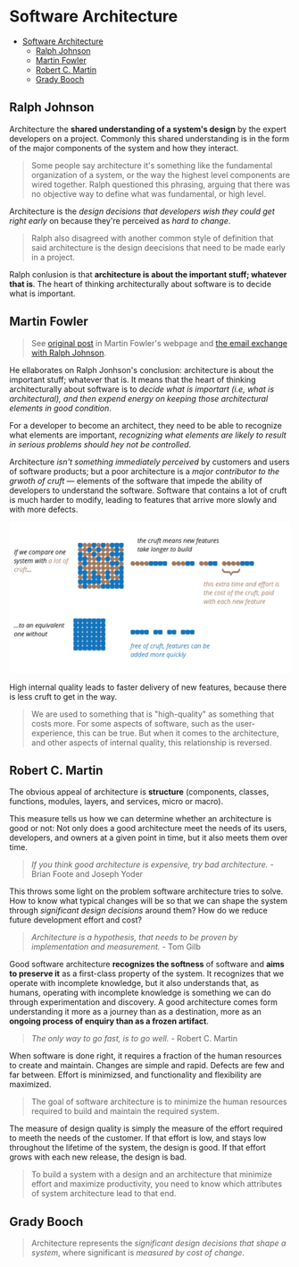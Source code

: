 # Software Architecture

- [Software Architecture](#software-architecture)
  - [Ralph Johnson](#ralph-johnson)
  - [Martin Fowler](#martin-fowler)
  - [Robert C. Martin](#robert-c-martin)
  - [Grady Booch](#grady-booch)

## Ralph Johnson

Architecture the **shared understanding of a system's design** by the expert developers on a project. Commonly this shared understanding is in the form of the major components of the system and how they interact.

> Some people say architecture it's something like the fundamental organization of a system, or the way the highest level components are wired together. Ralph questioned this phrasing, arguing that there was no objective way to define what was fundamental, or high level.

Architecture is the *design decisions that developers wish they could get right early* on because they're perceived as *hard to change*.

> Ralph also disagreed with another common style of definition that said architecture is the design deecisions that need to be made early in a project.

Ralph conlusion is that **architecture is about the important stuff; whatever that is**. The heart of thinking architecturally about software is to decide what is important.

## Martin Fowler

> See [original post](https://www.martinfowler.com/architecture/) in Martin Fowler's webpage and [the email exchange with Ralph Johnson](https://www.martinfowler.com/ieeeSoftware/whoNeedsArchitect.pdf).

He ellaborates on Ralph Jonhson's conclusion: architecture is about the important stuff; whatever that is. It means that the heart of thinking architecturally about software is to *decide what is importart (i.e, what is architectural), and then expend energy on keeping those architectural elements in good condition*.

For a developer to become an architect, they need to be able to recognize what elements are important, *recognizing what elements are likely to result in serious problems should hey not be controlled*.

Architecture *isn't something immediately perceived* by customers and users of software products; but a poor architecture is a *major contributor to the grwoth of cruft* — elements of the software that impede the ability of developers to understand the software. Software that contains a lot of cruft is much harder to modify, leading to features that arrive more slowly and with more defects.

![](2021-11-27-17-25-15.png)

High internal quality leads to faster delivery of new features, because there is less cruft to get in the way.

> We are used to something that is "high-quality" as something that costs more. For some aspects of software, such as the user-experience, this can be true. But when it comes to the architecture, and other aspects of internal quality, this relationship is reversed.

## Robert C. Martin

The obvious appeal of architecture is __structure__ (components, classes, functions, modules, layers, and services, micro or macro).

This measure tells us how we can determine whether an architecture is good or not: Not only does a good architecture meet the needs of its users, developers, and owners at a given point in time, but it also meets them over time.

> _If you think good architecture is expensive, try bad architecture._ - Brian Foote and Joseph Yoder

This throws some light on the problem software architecture tries to solve. How to know what typical changes will be so that we can shape the system through _significant design decisions_ around them? How do we reduce future development effort and cost? 

> _Architecture is a hypothesis, that needs to be proven by implementation and measurement._ - Tom Gilb

Good software architecture __recognizes the softness__ of software and __aims to preserve it__ as a first-class property of the system. It recognizes that we operate with incomplete knowledge, but it also understands that, as humans, operating with incomplete knowledge is something we can do through experimentation and discovery. A good architecture comes form understanding it more as a journey than as a destination, more as an __ongoing process of enquiry than as a frozen artifact__.

> _The only way to go fast, is to go well._ - Robert C. Martin

When software is done right, it requires a fraction of the human resources to create and maintain. Changes are simple and rapid. Defects are few and far between. Effort is minimizsed, and functionality and flexibility are maximized.

> The goal of software architecture is to minimize the human resources required to build and maintain the required system.

The measure of design quality is simply the measure of the effort required to meeth the needs of the customer. If that effort is low, and stays low throughout the lifetime of the system, the design is good. If that effort grows with each new release, the design is bad.

> To build a system with a design and an architecture that minimize effort and maximize productivity, you need to know which attributes of system architecture lead to that end.

## Grady Booch

> Architecture represents the *significant design decisions that shape a system*, where significant is *measured by cost of change*.
